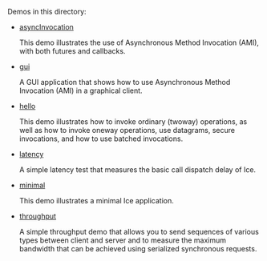 Demos in this directory:

- [asyncInvocation](./asyncInvocation)

  This demo illustrates the use of Asynchronous Method Invocation
  (AMI), with both futures and callbacks.

- [gui](./gui)

  A GUI application that shows how to use Asynchronous Method Invocation (AMI)
  in a graphical client.

- [hello](./hello)

  This demo illustrates how to invoke ordinary (twoway) operations, as
  well as how to invoke oneway operations, use datagrams, secure
  invocations, and how to use batched invocations.

- [latency](./latency)

  A simple latency test that measures the basic call dispatch delay of
  Ice.

- [minimal](./minimal)

  This demo illustrates a minimal Ice application.

- [throughput](./throughput)

  A simple throughput demo that allows you to send sequences of
  various types between client and server and to measure the maximum
  bandwidth that can be achieved using serialized synchronous
  requests.
